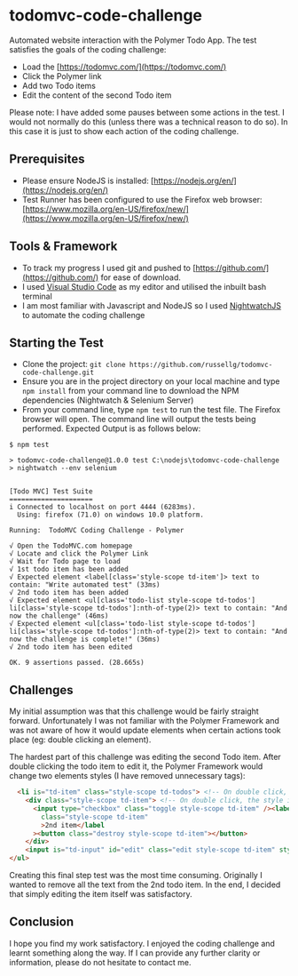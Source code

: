 # todomvc-code-challenge

Automated website interaction with the Polymer Todo App. The test satisfies the goals of the coding challenge:

- Load the [https://todomvc.com/](https://todomvc.com/)
- Click the Polymer link
- Add two Todo items
- Edit the content of the second Todo item

Please note: I have added some pauses between some actions in the test. I would not normally do this (unless there was a technical reason to do so). In this case it is just to show each action of the coding challenge.

## Prerequisites

- Please ensure NodeJS is installed: [https://nodejs.org/en/](https://nodejs.org/en/)
- Test Runner has been configured to use the Firefox web browser: [https://www.mozilla.org/en-US/firefox/new/](https://www.mozilla.org/en-US/firefox/new/)

## Tools & Framework

- To track my progress I used git and pushed to [https://github.com/](https://github.com/) for ease of download.
- I used [Visual Studio Code](https://code.visualstudio.com) as my editor and utilised the inbuilt bash terminal
- I am most familiar with Javascript and NodeJS so I used [NightwatchJS](https://nightwatchjs.org/) to automate the coding challenge

## Starting the Test

- Clone the project: `git clone https://github.com/russellg/todomvc-code-challenge.git`
- Ensure you are in the project directory on your local machine and type `npm install` from your command line to download the NPM dependencies (Nightwatch & Selenium Server)
- From your command line, type `npm test` to run the test file. The Firefox browser will open. The command line will output the tests being performed. Expected Output is as follows below:

```
$ npm test

> todomvc-code-challenge@1.0.0 test C:\nodejs\todomvc-code-challenge
> nightwatch --env selenium


[Todo MVC] Test Suite
=====================
i Connected to localhost on port 4444 (6283ms).
  Using: firefox (71.0) on windows 10.0 platform.

Running:  TodoMVC Coding Challenge - Polymer

√ Open the TodoMVC.com homepage
√ Locate and click the Polymer Link
√ Wait for Todo page to load
√ 1st todo item has been added
√ Expected element <label[class='style-scope td-item']> text to contain: "Write automated test" (33ms)
√ 2nd todo item has been added
√ Expected element <ul[class='todo-list style-scope td-todos'] li[class='style-scope td-todos']:nth-of-type(2)> text to contain: "And now the challenge" (46ms)
√ Expected element <ul[class='todo-list style-scope td-todos'] li[class='style-scope td-todos']:nth-of-type(2)> text to contain: "And now the challenge is complete!" (36ms)
√ 2nd todo item has been edited

OK. 9 assertions passed. (28.665s)
```

## Challenges

My initial assumption was that this challenge would be fairly straight forward. Unfortunately I was not familiar with the Polymer Framework and was not aware of how it would update elements when certain actions took place (eg: double clicking an element).

The hardest part of this challenge was editing the second Todo item. After double clicking the todo item to edit it, the Polymer Framework would change two elements styles (I have removed unnecessary tags):

```html
  <li is="td-item" class="style-scope td-todos"> <!-- On double click, the class name changes to: "style-scope td-todos editing" -->
    <div class="style-scope td-item"> <!-- On double click, the style is updated to style="display: none;" -->
      <input type="checkbox" class="toggle style-scope td-item" /><label
        class="style-scope td-item"
        >2nd item</label
      ><button class="destroy style-scope td-item"></button>
    </div>
    <input is="td-input" id="edit" class="edit style-scope td-item" style="display: none;"> <!-- On double click, style="display: none;" would update to: style="" -->
</ul>
```

Creating this final step test was the most time consuming. Originally I wanted to remove all the text from the 2nd todo item. In the end, I decided that simply editing the item itself was satisfactory.

## Conclusion

I hope you find my work satisfactory. I enjoyed the coding challenge and learnt something along the way. If I can provide any further clarity or information, please do not hesitate to contact me.
